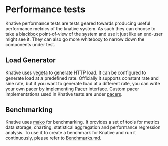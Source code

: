 # Performance tests

Knative performance tests are tests geared towards producing useful performance
metrics of the knative system. As such they can choose to take a blackbox
point-of-view of the system and use it just like an end-user might see it. They
can also go more whiteboxy to narrow down the components under test.

## Load Generator

Knative uses [vegeta](https://github.com/tsenart/vegeta) to generate HTTP load.
It can be configured to generate load at a predefined rate. Officially it supports
constant rate and sine rate, but if you want to generate load at a different
rate, you can write your own pacer by implementing
[Pacer](https://github.com/tsenart/vegeta/blob/ab06ddb56e2f6097bba8c5a6d168621088867949/lib/pacer.go#L13)
interface. Custom pacer implementations used in Knative tests are under
[pacers](https://github.com/knative/pkg/tree/master/test/vegeta/pacers).

## Benchmarking

Knative uses [mako](https://github.com/google/mako) for benchmarking. It
provides a set of tools for metrics data storage, charting, statistical
aggregation and performance regression analysis. To use it to create a benchmark
for Knative and run it continuously, please refer to [Benchmarks.md](https://github.com/knative/serving/blob/master/test/performance/Benchmarks.md).
